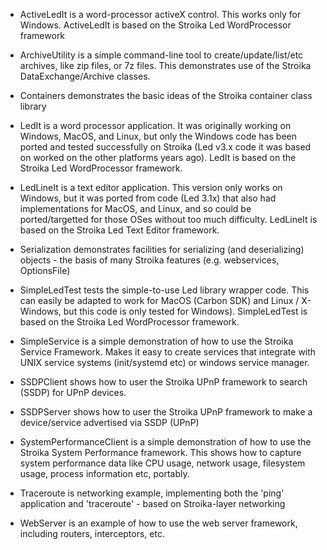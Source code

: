  * ActiveLedIt 
   is a word-processor activeX control. This works only for Windows.
   ActiveLedIt is based on the Stroika Led WordProcessor framework

 * ArchiveUtility 
   is a simple command-line tool to create/update/list/etc archives, like zip files, or 7z files.
   This demonstrates use of the Stroika DataExchange/Archive classes.

 * Containers
   demonstrates the basic ideas of the Stroika container class library

 * LedIt
   is a word processor application. It was originally working on Windows,
   MacOS, and Linux, but only the Windows code has been ported and tested
   successfully on Stroika (Led v3.x code it was based on worked on the
   other platforms years ago).
   LedIt is based on the Stroika Led WordProcessor framework.

 * LedLineIt
   is a text editor application. This version only works on Windows, but it
   was ported from code (Led 3.1x) that also had implementations for MacOS, and
   Linux, and so could be ported/targetted for those OSes without too much difficulty.
   LedLineIt is based on the Stroika Led Text Editor framework.

 * Serialization
   demonstrates facilities for serializing (and deserializing) objects - the basis of many Stroika
   features (e.g. webservices, OptionsFile)
 
 * SimpleLedTest
   tests the simple-to-use Led library wrapper code. This can easily
   be adapted to work for MacOS (Carbon SDK) and Linux / X-Windows, but
   this code is only tested for Windows).
   SimpleLedTest is based on the Stroika Led WordProcessor framework.

 * SimpleService
   is a simple demonstration of how to use the Stroika Service Framework. Makes it easy to create
   services that integrate with UNIX service systems (init/systemd etc) or windows service manager.
 
 * SSDPClient
   shows how to user the Stroika UPnP framework to search (SSDP) for UPnP devices.

 * SSDPServer
   shows how to user the Stroika UPnP framework to make a device/service advertised via SSDP (UPnP)

 * SystemPerformanceClient
   is a simple demonstration of how to use the Stroika System Performance framework. This shows how to capture
   system performance data like CPU usage, network usage, filesystem usage, process information etc, portably.

 * Traceroute
   is networking example, implementing both the 'ping' application and 'traceroute' - based on Stroika-layer networking

 * WebServer
   is an example of how to use the web server framework, including routers, interceptors, etc.

